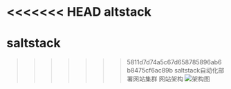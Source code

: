 <<<<<<< HEAD
altstack
=======
# saltstack
>>>>>>> 5811d7d74a5c67d658785896ab6b8475cf6ac89b
     saltstack自动化部署网站集群
网站架构
![架构图](https://github.com/sxlnnnn/saltstack/blob/master/cluster.PNG)
